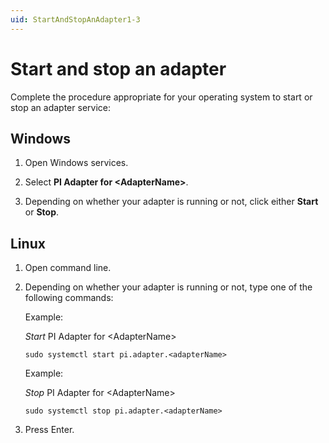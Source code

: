 ```yaml
---
uid: StartAndStopAnAdapter1-3
---
```


# Start and stop an adapter

Complete the procedure appropriate for your operating system to start or stop an adapter service:

## Windows

1. Open Windows services.

2. Select **PI Adapter for \<AdapterName\>**.

3. Depending on whether your adapter is running or not, click either **Start** or **Stop**.

## Linux

1. Open command line.

2. Depending on whether your adapter is running or not, type one of the following commands:

    Example:

    _Start_ PI Adapter for \<AdapterName\>

    ```cmdline
    sudo systemctl start pi.adapter.<adapterName>
    ```

    Example:

    _Stop_ PI Adapter for \<AdapterName\>
  
      ```cmdline
      sudo systemctl stop pi.adapter.<adapterName>
      ```
  
3. Press Enter.
